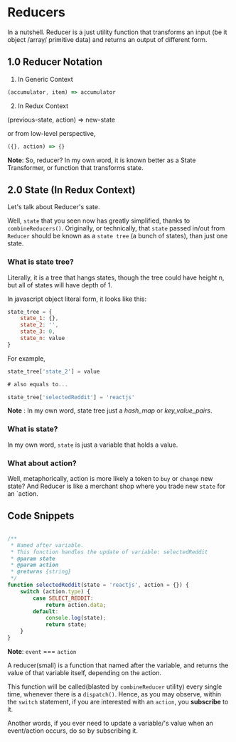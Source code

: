 # Reducers

In a nutshell. Reducer is a just utility function that transforms an input (be it object /array/ primitive data) and 
returns an output of different form.

## 1.0 Reducer Notation

1. In Generic Context

```javascript
(accumulator, item) => accumulator
```

2. In  Redux Context

(previous-state, action) => new-state

or from low-level perspective,

```javascript
({}, action) => {}
```

**Note**: So, reducer? In my own word, it is known better as a State Transformer, or function that transforms state.



## 2.0 State (In Redux Context)

Let's talk about Reducer's sate. 

Well, `state` that you seen now has greatly simplified, thanks to `combineReducers()`. Originally, or technically,
that `state` passed in/out from `Reducer` should be known as a `state tree` (a bunch of states), than just one state.

### What is state tree?

Literally, it is a tree that hangs states, though the tree could have height n, but all of states will have depth of 1.

In javascript object literal form, it looks like this:

```javascript
state_tree = {
    state_1: {},
    state_2: '',
    state_3: 0,
    state_n: value
}
```

For example,

```javascript
state_tree['state_2'] = value

# also equals to...

state_tree['selectedReddit'] = 'reactjs'
```


**Note** : In my own word, state tree just a *hash_map* or *key_value_pairs*.


### What is state?

In my own word, `state` is just a variable that holds a value.


### What about action?

Well, metaphorically, action is more likely a token to `buy` or `change` new state? And Reducer is like a merchant shop 
where you trade new `state` for an `action.


## Code Snippets

```javascript

/**
 * Named after variable.
 * This function handles the update of variable: selectedReddit
 * @param state
 * @param action
 * @returns {string}
 */
function selectedReddit(state = 'reactjs', action = {}) {
    switch (action.type) {
        case SELECT_REDDIT:
            return action.data;
        default:
            console.log(state);
            return state;
    }
}

```

**Note**: `event` === `action`


A reducer(small) is a function that named after the variable, and returns the value of that variable itself, depending 
on the action. 

This function will be called(blasted by `combineReducer` utility) every single time, whenever there is a `dispatch()`. 
Hence, as you may observe, within the `switch` statement, if you are interested with an `action`, you **subscribe** to it.

Another words, if you ever need to update a variable/'s value when an event/action occurs, do so by subscribing it.
